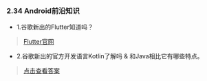 ### 2.34 Android前沿知识

- 1.谷歌新出的Flutter知道吗？

> [Flutter官网](https://flutterchina.club/)

- 2.谷歌新出的官方开发语言Kotlin了解吗 & 和Java相比它有哪些特点。

> [点击查看答案](https://www.jianshu.com/p/08d709165176)  
> 